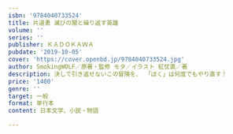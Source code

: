 ```yaml
---
isbn: '9784040733524'
title: 片道勇 滅びの闇と繰り返す英雄
volume: ''
series: ''
publisher: ＫＡＤＯＫＡＷＡ
pubdate: '2019-10-05'
cover: 'https://cover.openbd.jp/9784040733524.jpg'
author: SmokingWOLF／原著・監修 モタ／イラスト 紅仗直／著
description: 決して引き返せないこの冒険を、 「ぼく」は何度でもやり直す！
price: '1400'
genre: ''
target: 一般
format: 単行本
content: 日本文学、小説・物語

---
```

